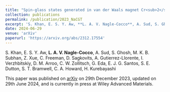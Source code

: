 ```yaml
---
title: "Spin-glass states generated in van der Waals magnet Cr<sub>2</sub>Ge<sub>2</sub>Te<sub>6</sub> by alkali-ion intercalation"
collection: publications
permalink: /publication/2023_NaCGT
excerpt: 'S. Khan, E. S. Y. Aw, **L. A. V. Nagle-Cocco**, A. Sud, S. Ghosh, M. K. B. Subhan, Z. Xue, C. Freeman, D. Sagkovits, A. Gutierrez-Llorente, I. Verzhbitskiy, D. M. Arroo, C. W. Zollitsch, G. Eda, E. J. G. Santos, S. E. Dutton, S. T. Bramwell, C. A. Howard, H. Kurebayashi'
date: 2024-06-29
venue: 'arXiv'
paperurl: 'https://arxiv.org/abs/2312.17554'
---
```

S. Khan, E. S. Y. Aw, **L. A. V. Nagle-Cocco**, A. Sud, S. Ghosh, M. K. B. Subhan, Z. Xue, C. Freeman, D. Sagkovits, A. Gutierrez-Llorente, I. Verzhbitskiy, D. M. Arroo, C. W. Zollitsch, G. Eda, E. J. G. Santos, S. E. Dutton, S. T. Bramwell, C. A. Howard, H. Kurebayashi

This paper was published on [arXiv](https://arxiv.org/abs/2312.17554) on 29th December 2023, updated on 29th June 2024, and is currently in press at Wiley Advanced Materials.
